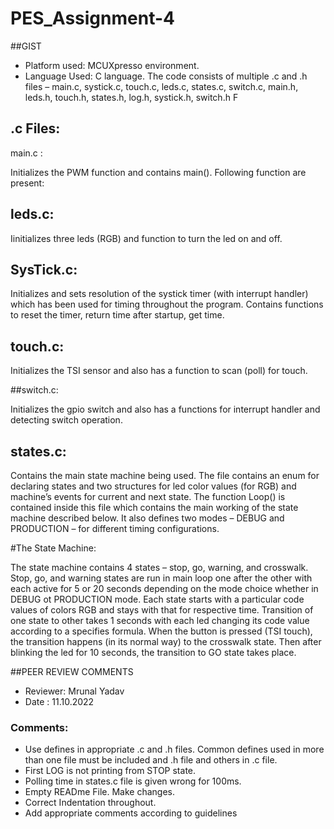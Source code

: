 # PES_Assignment-4

##GIST
- Platform used: MCUXpresso environment. 
- Language Used: C language. 
The code consists of multiple .c and .h files – main.c, systick.c, touch.c, leds.c, states.c, switch.c, main.h, leds.h, touch.h, states.h, log.h, systick.h, switch.h F

## .c Files:

main.c : <br />

Initializes the PWM function and contains main(). Following function are present: <br />

## leds.c: <br />

Iinitializes three leds (RGB) and function to turn the led on and off. <br />

## SysTick.c: <br />

Initializes and sets resolution of the systick timer (with interrupt handler) which has been used for timing throughout the program. Contains functions to reset the timer, return time after startup, get time. <br />

## touch.c: <br />

Initializes the TSI sensor and also has a function to scan (poll) for touch. <br />

##switch.c: <br />

Initializes the gpio switch and also has a functions for interrupt handler and detecting switch operation. <br />

## states.c: <br />

Contains the main state machine being used. The file contains an enum for declaring states and two structures for led color values (for RGB) and machine’s events for current and next state. The function Loop() is contained inside this file which contains the main working of the state machine described below.  It also defines two modes – DEBUG and PRODUCTION – for different timing configurations.

#The State Machine: <br />

The state machine contains 4 states – stop, go, warning, and crosswalk. Stop, go, and warning states are run in main loop one after the other with each active for 5 or 20 seconds depending on the mode choice whether in DEBUG ot PRODUCTION mode. Each state starts with a particular code values of colors RGB and stays with that for respective time. Transition of one state to other takes 1 seconds with each led changing its code value according to a specifies formula. When the button is pressed (TSI touch), the transition happens (in its normal way) to the crosswalk state. Then after blinking the led for 10 seconds, the transition to GO state takes place.


##PEER REVIEW COMMENTS
- Reviewer: Mrunal Yadav
- Date : 11.10.2022
### Comments:
- Use defines in appropriate .c and .h files. Common defines used in more than one file must be included and .h file and others in .c file.
- First LOG is not printing from STOP state. 
- Polling time in states.c file is given wrong for 100ms. 
- Empty READme File. Make changes.
- Correct Indentation throughout.
- Add appropriate comments according to guidelines



